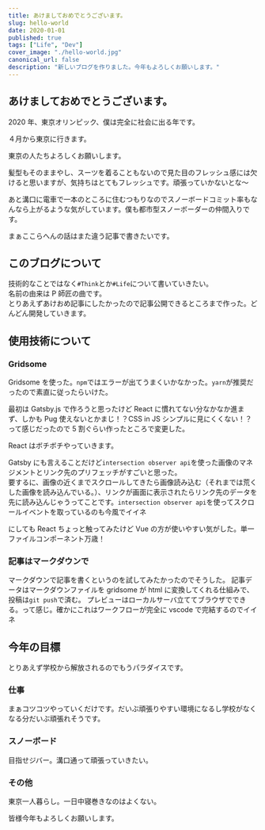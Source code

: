 ```yaml
---
title: あけましておめでとうございます。
slug: hello-world
date: 2020-01-01
published: true
tags: ["Life", "Dev"]
cover_image: "./hello-world.jpg"
canonical_url: false
description: "新しいブログを作りました。今年もよろしくお願いします。"
---
```


## あけましておめでとうございます。

2020 年、東京オリンピック、僕は完全に社会に出る年です。

４月から東京に行きます。

東京の人たちよろしくお願いします。

髪型もそのままやし、スーツを着ることもないので見た目のフレッシュ感には欠けると思いますが、気持ちはとてもフレッシュです。頑張っていかないとな〜

あと溝口に電車で一本のところに住むつもりなのでスノーボードコミット率もなんなら上がるような気がしています。僕も都市型スノーボーダーの仲間入りです。

まぁここらへんの話はまた違う記事で書きたいです。

## このブログについて

技術的なことではなく`#Think`とか`#Life`について書いていきたい。<br>
名前の由来は P 師匠の曲です。<br>
とりあえずあけおめ記事にしたかったので記事公開できるところまで作った。どんどん開発していきます。

## 使用技術について

### Gridsome

Gridsome を使った。`npm`ではエラーが出てうまくいかなかった。`yarn`が推奨だったので素直に従ったらいけた。

最初は Gatsby.js で作ろうと思ったけど React に慣れてない分なかなか進まず、しかも Pug 使えないとかまじ！？CSS in JS シンプルに見にくくない！？って感じだったので 5 割ぐらい作ったところで変更した。

React はボチボチやっていきます。

Gatsby にも言えることだけど`intersection observer api`を使った画像のマネジメントとリンク先のプリフェッチがすごいと思った。<br>
要するに、画像の近くまでスクロールしてきたら画像読み込む（それまでは荒くした画像を読み込んでいる。）、リンクが画面に表示されたらリンク先のデータを先に読み込んじゃうってことです。`intersection observer api`を使ってスクロールイベントを取っているのも今風でイイネ

にしても React ちょっと触ってみたけど Vue の方が使いやすい気がした。単一ファイルコンポーネント万歳！

### 記事はマークダウンで

マークダウンで記事を書くというのを試してみたかったのでそうした。
記事データはマークダウンファイルを gridsome が html に変換してくれる仕組みで、投稿は`git push`で済む。
プレビューはローカルサーバ立ててブラウザでできる。って感じ。確かにこれはワークフローが完全に vscode で完結するのでイイネ

## 今年の目標

とりあえず学校から解放されるのでもうパラダイスです。

### 仕事

まぁコツコツやっていくだけです。だいぶ頑張りやすい環境になるし学校がなくなる分だいぶ頑張れそうです。

### スノーボード

目指せジバー。溝口通って頑張っていきたい。

### その他

東京一人暮らし。一日中寝巻きなのはよくない。

皆様今年もよろしくお願いします。
